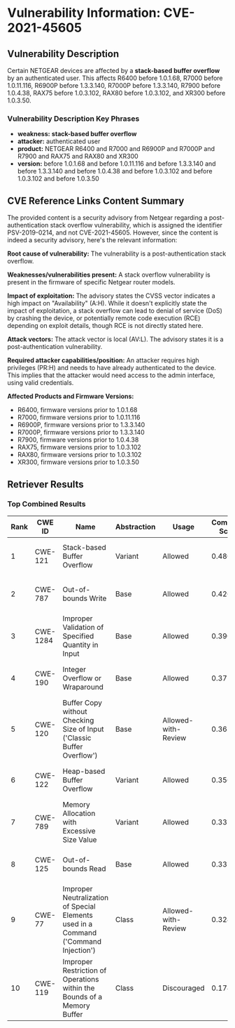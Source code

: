 # Vulnerability Information: CVE-2021-45605

## Vulnerability Description
Certain NETGEAR devices are affected by a **stack-based buffer overflow** by an authenticated user. This affects R6400 before 1.0.1.68, R7000 before 1.0.11.116, R6900P before 1.3.3.140, R7000P before 1.3.3.140, R7900 before 1.0.4.38, RAX75 before 1.0.3.102, RAX80 before 1.0.3.102, and XR300 before 1.0.3.50.

### Vulnerability Description Key Phrases
- **weakness:** **stack-based buffer overflow**
- **attacker:** authenticated user
- **product:** NETGEAR R6400 and R7000 and R6900P and R7000P and R7900 and RAX75 and RAX80 and XR300
- **version:** before 1.0.1.68 and before 1.0.11.116 and before 1.3.3.140 and before 1.3.3.140 and before 1.0.4.38 and before 1.0.3.102 and before 1.0.3.102 and before 1.0.3.50

## CVE Reference Links Content Summary
The provided content is a security advisory from Netgear regarding a post-authentication stack overflow vulnerability, which is assigned the identifier PSV-2019-0214, and not CVE-2021-45605. However, since the content is indeed a security advisory, here's the relevant information:

**Root cause of vulnerability:**
The vulnerability is a post-authentication stack overflow.

**Weaknesses/vulnerabilities present:**
A stack overflow vulnerability is present in the firmware of specific Netgear router models.

**Impact of exploitation:**
The advisory states the CVSS vector indicates a high impact on "Availability" (A:H). While it doesn't explicitly state the impact of exploitation, a stack overflow can lead to denial of service (DoS) by crashing the device, or potentially remote code execution (RCE) depending on exploit details, though RCE is not directly stated here.

**Attack vectors:**
The attack vector is local (AV:L). The advisory states it is a post-authentication vulnerability.

**Required attacker capabilities/position:**
An attacker requires high privileges (PR:H) and needs to have already authenticated to the device. This implies that the attacker would need access to the admin interface, using valid credentials.

**Affected Products and Firmware Versions:**
*   R6400, firmware versions prior to 1.0.1.68
*   R7000, firmware versions prior to 1.0.11.116
*   R6900P, firmware versions prior to 1.3.3.140
*   R7000P, firmware versions prior to 1.3.3.140
*   R7900, firmware versions prior to 1.0.4.38
*   RAX75, firmware versions prior to 1.0.3.102
*   RAX80, firmware versions prior to 1.0.3.102
*   XR300, firmware versions prior to 1.0.3.50

## Retriever Results

### Top Combined Results

| Rank | CWE ID | Name | Abstraction | Usage | Combined Score | Retrievers | Individual Scores |
|------|--------|------|-------------|-------|---------------|------------|-------------------|
| 1 | CWE-121 | Stack-based Buffer Overflow | Variant | Allowed | 0.4802 | dense, sparse | dense: 0.672, sparse: 0.321 |
| 2 | CWE-787 | Out-of-bounds Write | Base | Allowed | 0.4267 | sparse, graph | sparse: 0.195, graph: 0.882 |
| 3 | CWE-1284 | Improper Validation of Specified Quantity in Input | Base | Allowed | 0.3902 | dense, sparse | dense: 0.544, sparse: 0.206 |
| 4 | CWE-190 | Integer Overflow or Wraparound | Base | Allowed | 0.3772 | sparse, graph | sparse: 0.199, graph: 0.736 |
| 5 | CWE-120 | Buffer Copy without Checking Size of Input ('Classic Buffer Overflow') | Base | Allowed-with-Review | 0.3635 | dense, sparse | dense: 0.552, sparse: 0.183 |
| 6 | CWE-122 | Heap-based Buffer Overflow | Variant | Allowed | 0.3561 | dense, sparse | dense: 0.551, sparse: 0.193 |
| 7 | CWE-789 | Memory Allocation with Excessive Size Value | Variant | Allowed | 0.3370 | sparse, graph | sparse: 0.183, graph: 0.729 |
| 8 | CWE-125 | Out-of-bounds Read | Base | Allowed | 0.3313 | sparse, graph | sparse: 0.185, graph: 0.631 |
| 9 | CWE-77 | Improper Neutralization of Special Elements used in a Command ('Command Injection') | Class | Allowed-with-Review | 0.3248 | dense, sparse | dense: 0.691, sparse: 0.362 |
| 10 | CWE-119 | Improper Restriction of Operations within the Bounds of a Memory Buffer | Class | Discouraged | 0.1747 | dense, sparse | dense: 0.559, sparse: 0.194 |

